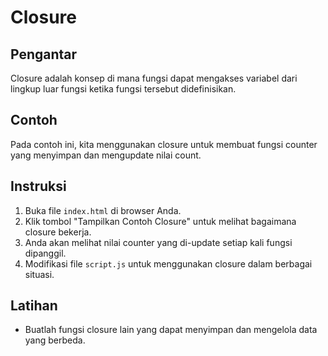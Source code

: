 # Closure

## Pengantar
Closure adalah konsep di mana fungsi dapat mengakses variabel dari lingkup luar fungsi ketika fungsi tersebut didefinisikan.

## Contoh
Pada contoh ini, kita menggunakan closure untuk membuat fungsi counter yang menyimpan dan mengupdate nilai count.

## Instruksi
1. Buka file `index.html` di browser Anda.
2. Klik tombol "Tampilkan Contoh Closure" untuk melihat bagaimana closure bekerja.
3. Anda akan melihat nilai counter yang di-update setiap kali fungsi dipanggil.
4. Modifikasi file `script.js` untuk menggunakan closure dalam berbagai situasi.

## Latihan
- Buatlah fungsi closure lain yang dapat menyimpan dan mengelola data yang berbeda.
